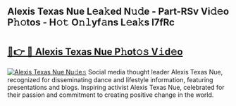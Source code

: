 ## Alexis Texas Nue L𝚎a𝚔ed N𝚞𝚍e - Part-RSv Vi𝚍𝚎o P𝚑𝚘tos - H𝚘𝚝 O𝚗𝚕yf𝚊ns L𝚎a𝚔s l7fRc

# <h2><a href="http://kf0xmgw.oniu.top/?m=Alexis+Texas+Nue">🔗👉 🔴 Alexis Texas Nue P𝚑ot𝚘𝚜 V𝚒d𝚎o</a></h2>

[![Alexis Texas Nue Nu𝚍e𝚜](https://i.imgur.com/0qMVB7G.gif)](http://kf0xmgw.oniu.top/?m=Alexis+Texas+Nue)
Social media thought leader Alexis Texas Nue, recognized for disseminating dance and lifestyle information, featuring presentations and blogs. Inspiring activist Alexis Texas Nue, celebrated for their passion and commitment to creating positive change in the world.  
